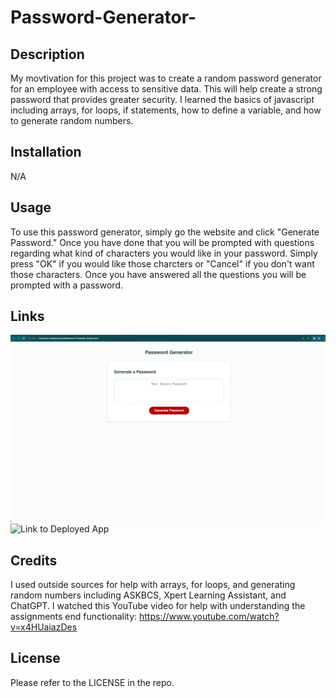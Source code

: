 # Password-Generator-

## Description

My movtivation for this project was to create a random password generator for an employee with access to sensitive data.
This will help create a strong password that provides greater security.
I learned the basics of javascript including arrays, for loops, if statements, how to define a variable, and how to generate random numbers.


## Installation

N/A

## Usage

To use this password generator, simply go the website and click "Generate Password." 
Once you have done that you will be prompted with questions regarding what kind of characters you would like in your password.
Simply press "OK" if you would like those charcters or "Cancel" if you don't want those characters.
Once you have answered all the questions you will be prompted with a password.

## Links

![Screenshot of Password Generator Website](./assets/Images/webpage_preview.png)
![Link to Deployed App](https://jlj98.github.io/Password-Generator-/)

## Credits

I used outside sources for help with arrays, for loops, and generating random numbers including ASKBCS, Xpert Learning Assistant, and ChatGPT.
I watched this YouTube video for help with understanding the assignments end functionality: https://www.youtube.com/watch?v=x4HUaiazDes


## License

Please refer to the LICENSE in the repo.

